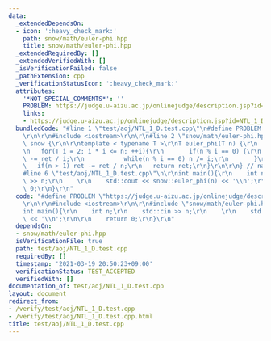 ```yaml
---
data:
  _extendedDependsOn:
  - icon: ':heavy_check_mark:'
    path: snow/math/euler-phi.hpp
    title: snow/math/euler-phi.hpp
  _extendedRequiredBy: []
  _extendedVerifiedWith: []
  _isVerificationFailed: false
  _pathExtension: cpp
  _verificationStatusIcon: ':heavy_check_mark:'
  attributes:
    '*NOT_SPECIAL_COMMENTS*': ''
    PROBLEM: https://judge.u-aizu.ac.jp/onlinejudge/description.jsp?id=NTL_1_D
    links:
    - https://judge.u-aizu.ac.jp/onlinejudge/description.jsp?id=NTL_1_D
  bundledCode: "#line 1 \"test/aoj/NTL_1_D.test.cpp\"\n#define PROBLEM \"https://judge.u-aizu.ac.jp/onlinejudge/description.jsp?id=NTL_1_D\"\
    \r\n\r\n#include <iostream>\r\n\r\n#line 2 \"snow/math/euler-phi.hpp\"\n\r\nnamespace\
    \ snow {\r\n\r\ntemplate < typename T >\r\nT euler_phi(T n) {\r\n   T ret = n;\r\
    \n   for(T i = 2; i * i <= n; ++i){\r\n       if(n % i == 0) {\r\n           ret\
    \ -= ret / i;\r\n           while(n % i == 0) n /= i;\r\n       }\r\n   }\r\n\
    \   if(n > 1) ret -= ret / n;\r\n   return ret;\r\n}\r\n\r\n} // namespace snow\n\
    #line 6 \"test/aoj/NTL_1_D.test.cpp\"\n\r\nint main(){\r\n    int n;\r\n    std::cin\
    \ >> n;\r\n    \r\n    std::cout << snow::euler_phi(n) << '\\n';\r\n\r\n    return\
    \ 0;\r\n}\r\n"
  code: "#define PROBLEM \"https://judge.u-aizu.ac.jp/onlinejudge/description.jsp?id=NTL_1_D\"\
    \r\n\r\n#include <iostream>\r\n\r\n#include \"snow/math/euler-phi.hpp\"\r\n\r\n\
    int main(){\r\n    int n;\r\n    std::cin >> n;\r\n    \r\n    std::cout << snow::euler_phi(n)\
    \ << '\\n';\r\n\r\n    return 0;\r\n}\r\n"
  dependsOn:
  - snow/math/euler-phi.hpp
  isVerificationFile: true
  path: test/aoj/NTL_1_D.test.cpp
  requiredBy: []
  timestamp: '2021-03-19 20:50:23+09:00'
  verificationStatus: TEST_ACCEPTED
  verifiedWith: []
documentation_of: test/aoj/NTL_1_D.test.cpp
layout: document
redirect_from:
- /verify/test/aoj/NTL_1_D.test.cpp
- /verify/test/aoj/NTL_1_D.test.cpp.html
title: test/aoj/NTL_1_D.test.cpp
---
```

